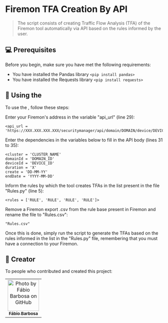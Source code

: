 # Firemon TFA Creation By API

> The script consists of creating Traffic Flow Analysis (TFA) of the Firemon tool automatically via API based on the rules informed by the user.

## 💻 Prerequisites

Before you begin, make sure you have met the following requirements:

* You have installed the Pandas library `<pip install pandas>`
* You have installed the Requests library `<pip install requests>`
## 🚀 Using the <Firemon TFA Creation By API>

To use the <Firemon TFA Creation By API>, follow these steps:

Enter your Firemon's address in the variable "api_url" (line 29):
```
<api_url = 'https://XXX.XXX.XXX.XXX/securitymanager/api/domain/DOMAIN/device/DEVICE/trafficflow'>
```

Enter the dependencies in the variables below to fill in the API body (lines 31 to 35):
```
<cluster = 'CLUSTER_NAME' 
domainId = 'DOMAIN_ID' 
deviceId = 'DEVICE_ID' 
duration = 'X' 
create = 'DD-MM-YY' 
endDate = 'YYYY-MM-DD' 
```

Inform the rules by which the tool creates TFAs in the list present in the file "Rules.py" (line 5):
```
<rules = ['RULE', 'RULE', 'RULE', 'RULE']>
```

Remove a Firemon export .csv from the rule base present in Firemon and rename the file to "Rules.csv":
```
"Rules.csv"
```
Once this is done, simply run the script to generate the TFAs based on the rules informed in the list in the "Rules.py" file, remembering that you must have a connection to your Firemon.

## 🤝 Creator

To people who contributed and created this project:

<table>
  <tr>
    <td align="center">
      <a href="#">
        <img src="https://avatars.githubusercontent.com/u/144133682" width="100px;" alt="Photo by Fábio Barbosa on GitHub"/><br>
        <sub>
          <b>Fábio Barbosa</b>
        </sub>
      </a>
    </td>
  </tr>
</table>